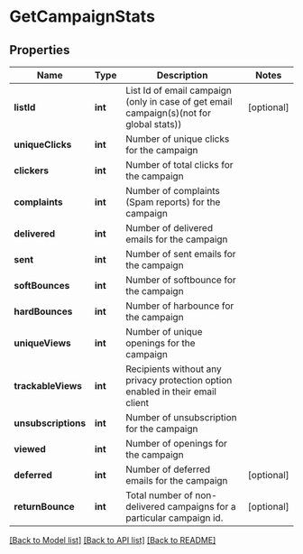 # GetCampaignStats

## Properties
Name | Type | Description | Notes
------------ | ------------- | ------------- | -------------
**listId** | **int** | List Id of email campaign (only in case of get email campaign(s)(not for global stats)) | [optional] 
**uniqueClicks** | **int** | Number of unique clicks for the campaign | 
**clickers** | **int** | Number of total clicks for the campaign | 
**complaints** | **int** | Number of complaints (Spam reports) for the campaign | 
**delivered** | **int** | Number of delivered emails for the campaign | 
**sent** | **int** | Number of sent emails for the campaign | 
**softBounces** | **int** | Number of softbounce for the campaign | 
**hardBounces** | **int** | Number of harbounce for the campaign | 
**uniqueViews** | **int** | Number of unique openings for the campaign | 
**trackableViews** | **int** | Recipients without any privacy protection option enabled in their email client | 
**unsubscriptions** | **int** | Number of unsubscription for the campaign | 
**viewed** | **int** | Number of openings for the campaign | 
**deferred** | **int** | Number of deferred emails for the campaign | [optional] 
**returnBounce** | **int** | Total number of non-delivered campaigns for a particular campaign id. | [optional] 

[[Back to Model list]](../../README.md#documentation-for-models) [[Back to API list]](../../README.md#documentation-for-api-endpoints) [[Back to README]](../../README.md)


